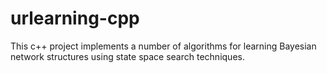 # urlearning-cpp
This c++ project implements a number of algorithms for learning Bayesian network structures using state space search techniques.
